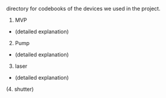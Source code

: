 directory for codebooks of the devices we used in the project.

 1. MVP
  - (detailed explanation)

 2. Pump
  - (detailed explanation)
 
 3. laser
  - (detailed explanation) 

(4. shutter)
